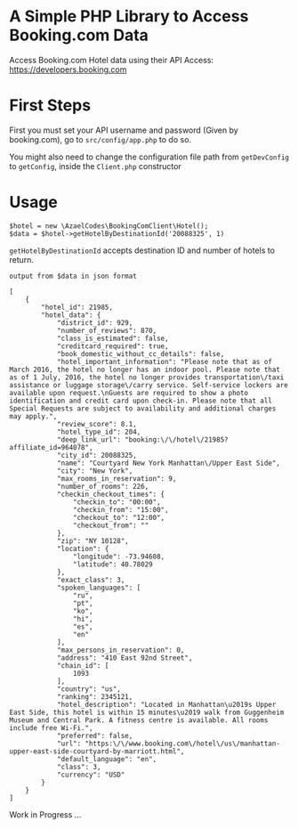 # A Simple PHP Library to Access Booking.com Data

Access Booking.com Hotel data using their API
Access: https://developers.booking.com

# First Steps
First you must set your API username and password (Given by booking.com), go to
`src/config/app.php` to do so.

You might also need to change the configuration file path from `getDevConfig` to `getConfig`, inside
 the `Client.php` constructor

# Usage
``` 
$hotel = new \AzaelCodes\BookingComClient\Hotel();
$data = $hotel->getHotelByDestinationId('20088325', 1)
```

`getHotelByDestinationId` accepts destination ID and number of hotels to return.


``output from $data in json format``

```
[
    {
        "hotel_id": 21985,
        "hotel_data": {
            "district_id": 929,
            "number_of_reviews": 870,
            "class_is_estimated": false,
            "creditcard_required": true,
            "book_domestic_without_cc_details": false,
            "hotel_important_information": "Please note that as of March 2016, the hotel no longer has an indoor pool. Please note that as of 1 July, 2016, the hotel no longer provides transportation\/taxi assistance or luggage storage\/carry service. Self-service lockers are available upon request.\nGuests are required to show a photo identification and credit card upon check-in. Please note that all Special Requests are subject to availability and additional charges may apply.",
            "review_score": 8.1,
            "hotel_type_id": 204,
            "deep_link_url": "booking:\/\/hotel\/21985?affiliate_id=964078",
            "city_id": 20088325,
            "name": "Courtyard New York Manhattan\/Upper East Side",
            "city": "New York",
            "max_rooms_in_reservation": 9,
            "number_of_rooms": 226,
            "checkin_checkout_times": {
                "checkin_to": "00:00",
                "checkin_from": "15:00",
                "checkout_to": "12:00",
                "checkout_from": ""
            },
            "zip": "NY 10128",
            "location": {
                "longitude": -73.94608,
                "latitude": 40.78029
            },
            "exact_class": 3,
            "spoken_languages": [
                "ru",
                "pt",
                "ko",
                "hi",
                "es",
                "en"
            ],
            "max_persons_in_reservation": 0,
            "address": "410 East 92nd Street",
            "chain_id": [
                1093
            ],
            "country": "us",
            "ranking": 2345121,
            "hotel_description": "Located in Manhattan\u2019s Upper East Side, this hotel is within 15 minutes\u2019 walk from Guggenheim Museum and Central Park. A fitness centre is available. All rooms include free Wi-Fi.",
            "preferred": false,
            "url": "https:\/\/www.booking.com\/hotel\/us\/manhattan-upper-east-side-courtyard-by-marriott.html",
            "default_language": "en",
            "class": 3,
            "currency": "USD"
        }
    }
]
```

Work in Progress ...


